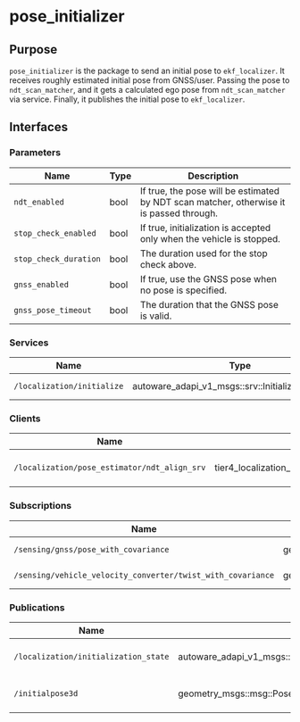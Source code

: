 # pose_initializer

## Purpose

`pose_initializer` is the package to send an initial pose to `ekf_localizer`.
It receives roughly estimated initial pose from GNSS/user.
Passing the pose to `ndt_scan_matcher`, and it gets a calculated ego pose from `ndt_scan_matcher` via service.
Finally, it publishes the initial pose to `ekf_localizer`.

## Interfaces

### Parameters

| Name                  | Type | Description                                                                              |
| --------------------- | ---- | ---------------------------------------------------------------------------------------- |
| `ndt_enabled`         | bool | If true, the pose will be estimated by NDT scan matcher, otherwise it is passed through. |
| `stop_check_enabled`  | bool | If true, initialization is accepted only when the vehicle is stopped.                    |
| `stop_check_duration` | bool | The duration used for the stop check above.                                              |
| `gnss_enabled`        | bool | If true, use the GNSS pose when no pose is specified.                                    |
| `gnss_pose_timeout`   | bool | The duration that the GNSS pose is valid.                                                |

### Services

| Name                       | Type                                                | Description           |
| -------------------------- | --------------------------------------------------- | --------------------- |
| `/localization/initialize` | autoware_adapi_v1_msgs::srv::InitializeLocalization | initial pose from api |

### Clients

| Name                                         | Type                                                    | Description             |
| -------------------------------------------- | ------------------------------------------------------- | ----------------------- |
| `/localization/pose_estimator/ndt_align_srv` | tier4_localization_msgs::srv::PoseWithCovarianceStamped | pose estimation service |

### Subscriptions

| Name                                                        | Type                                          | Description          |
| ----------------------------------------------------------- | --------------------------------------------- | -------------------- |
| `/sensing/gnss/pose_with_covariance`                        | geometry_msgs::msg::PoseWithCovarianceStamped | pose from gnss       |
| `/sensing/vehicle_velocity_converter/twist_with_covariance` | geometry_msgs::msg::TwistStamped              | twist for stop check |

### Publications

| Name                                 | Type                                                         | Description                 |
| ------------------------------------ | ------------------------------------------------------------ | --------------------------- |
| `/localization/initialization_state` | autoware_adapi_v1_msgs::msg::LocalizationInitializationState | pose initialization state   |
| `/initialpose3d`                     | geometry_msgs::msg::PoseWithCovarianceStamped                | calculated initial ego pose |
